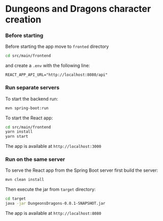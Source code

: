 # Dungeons and Dragons character creation

### Before starting

Before starting the app move to `fronted` directory
```bash
cd src/main/frontend
```
and create a `.env` with the following line:
```
REACT_APP_API_URL="http://localhost:8080/api"
```

### Run separate servers
To start the backend run:
```bash
mvn spring-boot:run
```

To start the React app:
```bash
cd src/main/frontend
yarn install
yarn start
```

The app is available at `http://localhost:3000`

### Run on the same server

To serve the React app from the Spring Boot server first build the server:
```bash
mvn clean install
```

Then execute the jar from `target` directory:
```bash
cd target
java -jar DungeonsDragons-0.0.1-SNAPSHOT.jar
```

The app is available at `http://localhost:8080`

